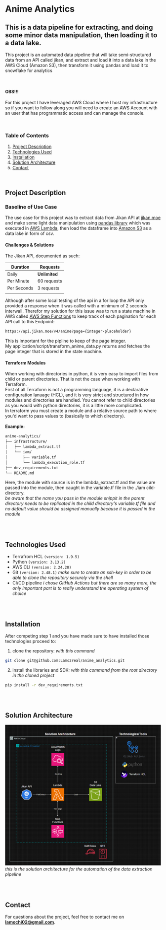
</br>

# Anime Analytics

## This is a data pipeline for extracting, and doing some minor data manipulation, then loading it to a data lake.
This project is an automated data pipeline that will take semi-structured data from an API called jikan, and extract and load it into a data lake in the AWS Cloud (Amazon S3), then transform it using pandas and load it to snowflake for analytics

</br>

#### OBS!!! 
For this project I have leveraged AWS Cloud where I host my infrastructure so if you want to follow along you will need to create an AWS Account with an user that has programmatic access and can manage the console.


</br>

### Table of Contents
1. [Project Description](#first)
2. [Technologies Used](#second)
3. [Installation](#third)
4. [Solution Architecture](#fourth)
5. [Contact](#fifth)


</br>

## Project Description

### Baseline of Use Case
The use case for this project was to extract data from Jikan API at [jikan.moe](https://jikan.moe/) and make some light data manipulation using [pandas library](https://pandas.pydata.org/docs/) which was executed in [AWS Lambda](https://aws.amazon.com/lambda/), then load the dataframe into [Amazon S3](https://aws.amazon.com/s3/) as a data lake in form of csv. </br>

#### Challenges & Solutions
The Jikan API, documented as such:

| Duration   | Requests  |
|------------|-----------|
| Daily      |**Unlimited**|
| Per Minute |60 requests|
| Per Seconds|3 requests |
|                        |

Although after some local testing of the api in a for loop the API only provided a response when it was called with a minimum of 2 seconds interwall. Therefor my solution for this issue was to run a state machine in AWS called [AWS Step Functions](https://aws.amazon.com/step-functions/) to keep track of each pagination for each API call to this Endpoint:
```sh
https://api.jikan.moe/v4/anime?page={integer-placeholder}
```
This is important for the pipline to keep of the page integer. </br>
My application/script/transform_anime_data.py returns and fetches the page integer that is stored in the state machine.

#### Terraform Modules
When working with directories in python, it is very easy to import files from child or parent directories. That is not the case when working with Terraform. </br>
First of all Terraform is not a programming language, it is a declarative configuration lanuage (HCL), and it is very strict and structured in how modules and directories are handled.
You cannot refer to child directories as you would with python directories, it is a little more complicated. </br>
In terraform you must create a module and a relative source path to where you'd want to pass values to (basically to which directory). </br></br>
**Example:**

```txt
anime-analytics/
├── infrastructure/
│   ├── lambda_extract.tf
│   └── iam/
│       ├── variable.tf
│       └── lambda_execution_role.tf
├── dev_requirements.txt
└── README.md
```

Here, the module with source is in the lambda_extract.tf and the value are passed into the module, then caught in the variable.tf file in the ./iam cild-directory. </br>
*be aware that the name you pass in the module snippit in the parent directory needs to be replicated in the child directory's variable.tf file and no default value should be assigned manually because it is passed in the module*


</br>
</br>

## Technologies Used
- Terrafrom HCL `(version: 1.9.5)`
- Python        `(version: 3.13.2)`
- AWS CLI       `(version: 2.24.20)`
- Git           `(version: 2.48.1)` *make sure to create an ssh-key in order to be able to clone the repository securely via the shell*
- CI/CD pipeline *i chose GitHub Actions but there are so many more, the only important part is to really understand the operating system of choice*

</br>
</br>

## Installation
After competing step 1 and you have made sure to have installed those technologies proceed to:
1. clone the repository:
*with this command*
```sh
git clone git@github.com:Lamo2real/anime_analytics.git
```
2. install the libraries and SDK:
*with this command from the root directory in the cloned project*
```sh
pip install -r dev_requirements.txt
```

</br>
</br>

## Solution Architecture
![data Pipeline](images/diagram.png)
*this is the solution architecture for the automation of the data extraction pipeline*

</br>
</br>

## Contact
For questions about the project, feel free to contact me on **lamochi02@gmail.com**.
